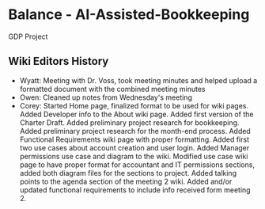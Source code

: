 # Balance - AI-Assisted-Bookkeeping
GDP Project

## Wiki Editors History
* Wyatt: Meeting with Dr. Voss, took meeting minutes and helped upload a formatted document with the combined meeting minutes
* Owen: Cleaned up notes from Wednesday's meeting
* Corey: Started Home page, finalized format to be used for wiki pages. Added Developer info to the About wiki page. Added first version of the Charter Draft. Added preliminary project research for bookkeeping. Added preliminary project research for the month-end process. Added Functional Requirements wiki page with proper formatting. Added first two use cases about account creation and user login. Added Manager permissions use case and diagram to the wiki. Modified use case wiki page to have proper format for accountant and IT permissions sections, added both diagram files for the sections to project. Added talking points to the agenda section of the meeting 2 wiki. Added and/or updated functional requirements to include info received form meeting 2.
